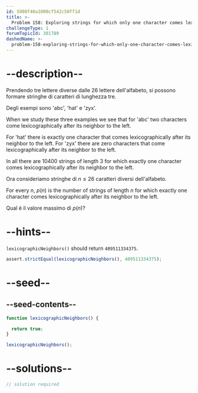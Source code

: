 ```yaml
---
id: 5900f40a1000cf542c50ff1d
title: >-
  Problem 158: Exploring strings for which only one character comes lexicographically after its neighbor to the left
challengeType: 1
forumTopicId: 301789
dashedName: >-
  problem-158-exploring-strings-for-which-only-one-character-comes-lexicographically-after-its-neighbour-to-the-left
---
```


# --description--

Prendendo tre lettere diverse dalle 26 lettere dell'alfabeto, si possono formare stringhe di caratteri di lunghezza tre.

Degli esempi sono 'abc', 'hat' e 'zyx'.

When we study these three examples we see that for 'abc' two characters come lexicographically after its neighbor to the left.

For 'hat' there is exactly one character that comes lexicographically after its neighbor to the left. For 'zyx' there are zero characters that come lexicographically after its neighbor to the left.

In all there are 10400 strings of length 3 for which exactly one character comes lexicographically after its neighbor to the left.

Ora consideriamo stringhe di $n ≤ 26$ caratteri diversi dell'alfabeto.

For every $n$, $p(n)$ is the number of strings of length $n$ for which exactly one character comes lexicographically after its neighbor to the left.

Qual è il valore massimo di $p(n)$?

# --hints--

`lexicographicNeighbors()` should return `409511334375`.

```js
assert.strictEqual(lexicographicNeighbors(), 409511334375);
```

# --seed--

## --seed-contents--

```js
function lexicographicNeighbors() {

  return true;
}

lexicographicNeighbors();
```

# --solutions--

```js
// solution required
```
